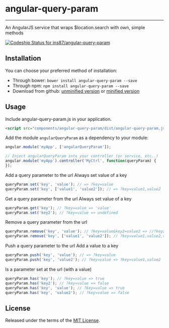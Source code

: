 # angular-query-param
-----------

An AngularJS service that wraps $location.search with own, simple methods

[![Codeship Status for ins87/angular-query-param](https://www.codeship.io/projects/188c6a90-20f6-0133-385e-5ae45cb2c8e5/status?branch=master)](https://www.codeship.io/projects/95752)


Installation
------------
You can choose your preferred method of installation:
* Through bower: `bower install angular-query-param --save`
* Through npm: `npm install angular-query-param --save`
* Download from github: [unminified version](https://raw.github.com/ins87/angular-query-param/master/dist/angular-query-param.js) or [minified version](https://raw.github.com/ins87/angular-query-param/master/dist/angular-query-param.min.js)

Usage
-----
Include angular-query-param.js in your application.

```html
<script src="components/angular-query-param/dist/angular-query-param.js"></script>
```

Add the module `angularQueryParam` as a dependency to your module:

```js
angular.module('myApp', ['angularQueryParam']);

// Inject angularQueryParam into your controller (or service, etc..)
angular.module('myApp').controller('MyCtrl', function(queryParam) {
});
```

Add a query parameter to the url
Always set value of a key
```js
queryParam.set('key', 'value'); // => ?key=value
queryParam.set('key', ['value1', 'value2']); // => ?key=value1,value2
```

Get a query parameter from the url
Always set value of a key
```js
queryParam.get('key'); // ?key=value => 'value'
queryParam.set('key2'); // ?key=value => undefined
```

Remove a query parameter from the url
```js
queryParam.remove('key', 'value'); // ?key=value&key2=value2 => //?key2=value2, ?key=value,value2 => ?key=value
queryParam.remove('key', ['value1', 'value2']); // ?key=value1,value2,value3 => ?key=value3
```

Push a query parameter to the url
Add a value to a key
```js
queryParam.push('key', 'value'); // => ?key=value
queryParam.push('key', 'value2'); // ?key=value => ?key=value1,value2
```

Is a parameter set at the url (with a value)
```js
queryParam.has('key'); // ?key=value => true
queryParam.has('key2'); // ?key=value => false
queryParam.has('key', 'value'); // ?key=value => true
queryParam.has('key', 'value2'); // ?key=value => false
```


License
-------
Released under the terms of the [MIT License](LICENSE).
